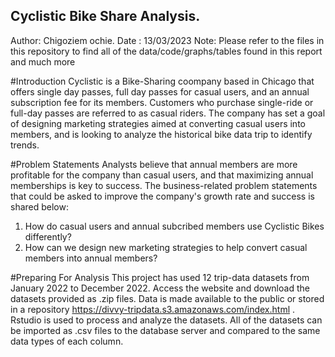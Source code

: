 ## Cyclistic Bike Share Analysis.
 Author: Chigoziem ochie.
Date : 13/03/2023
Note: Please refer to the files in this repository to find all of the data/code/graphs/tables found in this report and much more


#Introduction
Cyclistic is a Bike-Sharing coompany based in Chicago that offers single day passes, full day passes for casual users, and an annual subscription fee for its members. Customers who purchase single-ride or full-day passes are referred to as casual riders. The company has set a goal of designing marketing strategies aimed at converting casual users into members, and is looking to analyze the historical bike data trip to identify trends.

#Problem Statements
Analysts believe that annual members are more profitable for the company than casual users, and that maximizing annual memberships is key to success.
The business-related problem statements that could be asked to improve the company's growth rate and success is shared below:

 1.   How do casual users and annual subcribed members use Cyclistic Bikes differently?
 2.   How can we design new marketing strategies to help convert casual members into annual members?
 
 #Preparing For Analysis
 This project has used 12 trip-data datasets from January 2022 to December 2022. Access the website and download the datasets provided as .zip files. Data is made available to the public or stored in a repository  https://divvy-tripdata.s3.amazonaws.com/index.html . Rstudio is used to process and analyze the datasets. All of the datasets can be imported as .csv files to the database server and compared to the same data types of each column.
